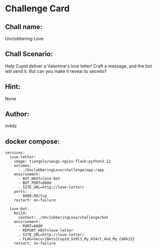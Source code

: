 # Challenge Card

## Chall name:
Unclobbering Love

## Chall Scenario:
Help Cupid deliver a Valentine's love letter! Craft a message, and the bot will send it. But can you make it reveal its secrets?

## Hint:
None

## Author:
m4dz

## docker compose:
```
services:
  love-letter:
    image: tiangolo/uwsgi-nginx-flask:python3.12
    volumes:
      - ./UnclobberingLove/challenge/app:/app
    environment:
      - BOT_HOST=love-bot
      - BOT_PORT=8080
      - SITE_URL=http://love-letter/
    ports:
      - 8000:80/tcp
    restart: on-failure

  love-bot:
    build:
      context: ./UnclobberingLove/challenge/bot
    environment:
      - PORT=8080
      - REPORT_HOST=love-letter
      - SITE_URL=http://love-letter/
      - FLAG=SecuriNets{Cup1d_St0l3_My_H34rt_4nd_My_C00k13}
    restart: on-failure
```